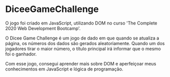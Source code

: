# DiceeGameChallenge
O jogo foi criado em JavaScript, utilizando DOM no curso 'The Complete 2020 Web Development Bootcamp'.

O Dicee Game Challenge é um jogo de dado em que quando se atualiza a página, os números dos dados são gerados aleatoriamente. Quando um dos jogadores tirar o maior número, o título principal irá informar que o mesmo foi o ganhador.

Com esse jogo, consegui aprender mais sobre DOM e aperfeiçoar meus conhecimentos em JavaScript e lógica de programação.
